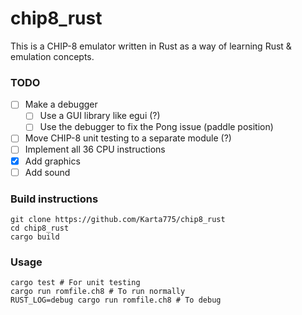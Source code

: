 # chip8_rust

This is a CHIP-8 emulator written in Rust as a way of learning Rust & emulation concepts.

### TODO
* [ ] Make a debugger
  * [ ] Use a GUI library like egui (?)
  * [ ] Use the debugger to fix the Pong issue (paddle position)
* [ ] Move CHIP-8 unit testing to a separate module (?)
* [ ] Implement all 36 CPU instructions
* [x] Add graphics
* [ ] Add sound

### Build instructions
```shell
git clone https://github.com/Karta775/chip8_rust
cd chip8_rust
cargo build
```

### Usage
```shell
cargo test # For unit testing
cargo run romfile.ch8 # To run normally
RUST_LOG=debug cargo run romfile.ch8 # To debug
```